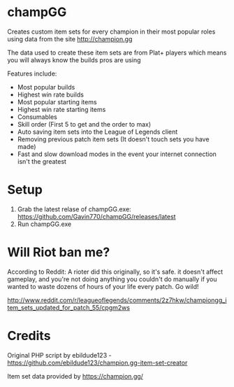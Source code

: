 # champGG
Creates custom item sets for every champion in their most popular roles using data from the site http://champion.gg

The data used to create these item sets are from Plat+ players which means you will always know the builds pros are using

Features include:

* Most popular builds
* Highest win rate builds
* Most popular starting items
* Highest win rate starting items
* Consumables
* Skill order (First 5 to get and the order to max)
* Auto saving item sets into the League of Legends client
* Removing previous patch item sets (It doesn't touch sets you have made)
* Fast and slow download modes in the event your internet connection isn't the greatest

# Setup

1. Grab the latest relase of champGG.exe: https://github.com/Gavin770/champGG/releases/latest
2. Run champGG.exe

# Will Riot ban me?

According to Reddit: A rioter did this originally, so it's safe. it doesn't affect gameplay, and you're not doing anything you couldn't do manually if you wanted to waste dozens of hours of your life every patch. Go wild!

http://www.reddit.com/r/leagueoflegends/comments/2z7hkw/championgg_item_sets_updated_for_patch_55/cpgm2ws

# Credits

Original PHP script by ebildude123 - https://github.com/ebildude123/champion.gg-item-set-creator

Item set data provided by https://champion.gg/
